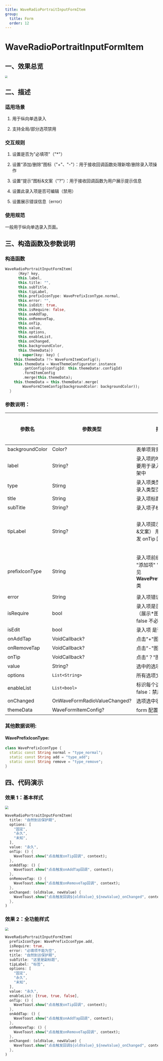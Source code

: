 ```yaml
---
title: WaveRadioPortraitInputFormItem
group:
  title: Form
  order: 12
---
```


# WaveRadioPortraitInputFormItem

## 一、效果总览

<img src="./img/WaveRadioPortraitInputFormItemIntro.png" style="zoom:50%;" />

## 二、描述

### 适用场景

1. 用于纵向单选录入

2. 支持全局/部分选项禁用

### 交互规则

1. 设置是否为"必填项"（"\*"）

2. 设置“添加/删除”图标（"+"、"-"）：用于接收回调函数处理新增/删除录入项操作

3. 设置“提示”图标&文案（"?"）：用于接收回调函数为用户展示提示信息

4. 设置此录入项是否可编辑（禁用）

5. 设置展示错误信息（error）

### 使用规范

一般用于纵向单选录入页面。

## 三、构造函数及参数说明

### 构造函数

```dart
WaveRadioPortraitInputFormItem(
      {Key? key,
      this.label,
      this.title: "",
      this.subTitle,
      this.tipLabel,
      this.prefixIconType: WavePrefixIconType.normal,
      this.error: "",
      this.isEdit: true,
      this.isRequire: false,
      this.onAddTap,
      this.onRemoveTap,
      this.onTip,
      this.value,
      this.options,
      this.enableList,
      this.onChanged,
      this.backgroundColor,
      this.themeData})
      : super(key: key) {
    this.themeData ??= WaveFormItemConfig();
    this.themeData = WaveThemeConfigurator.instance
        .getConfig(configId: this.themeData!.configId)
        .formItemConfig
        .merge(this.themeData);
    this.themeData = this.themeData!.merge(
        WaveFormItemConfig(backgroundColor: backgroundColor));
  }
```

### 参数说明：

| **参数名**     | **参数类型**                | **描述**                                                     | **是否必填** | **默认值**                        | **备注**                                                     |
| -------------- | --------------------------- | ------------------------------------------------------------ | ------------ | --------------------------------- | ------------------------------------------------------------ |
| backgroundColor | Color? | 表单项背景色 | 否 | 走主题配置默认色值 Colors.white |  |
| label          | String?                     | 录入项的唯一标识，主要用于录入类型页面框架中                 | 否           | 无                                |                                                              |
| type           | Stirng                      | 录入项类型，主要用于录入类型页面框架中                       | 否           | WaveInputItemType.radioInputType | 外部可根据此字段判断表单项类型                               |
| title          | String                      | 录入项标题                                                   | 否           | ''                                |                                                              |
| subTitle       | String?                     | 录入项子标题                                                 | 否           | 无                                |                                                              |
| tipLabel       | String?                     | 录入项提示（问号图标&文案） 用户点击时触发 onTip 回调。      | 否           | 备注中类型 3                      | 1. 设置"空字符串"时展示问号图标 2. 设置"非空字符串"时展示问号图标&文案 3. 若不赋值或赋值为 null 时，不显示提示项 |
| prefixIconType | String                      | 录入项前缀图标样式 "添加项" "删除项" 详见 **WavePrefixIconType** 类 | 否           | WavePrefixIconType.normal     | 1. 不展示图标：WavePrefixIconType.normal 2. 展示加号图标：WavePrefixIconType.add 3. 展示减号图标：WavePrefixIconType.remove |
| error          | String                      | 录入项错误提示                                               | 否           | ''                                |                                                              |
| isRequire      | bool                        | 录入项是否为必填项（展示\*图标） 默认为 false 不必填         | 否           | false                             |                                                              |
| isEdit         | bool                        | 录入项 是否可编辑                                            | 否           | true                              | true：可编辑 false：禁用                                     |
| onAddTap       | VoidCallback?               | 点击"+"图标回调                                              | 否           | 无                                | 见**prefixIconType**字段                                     |
| onRemoveTap    | VoidCallback?               | 点击"-"图标回调                                              | 否           | 无                                | 见**prefixIconType**字段                                     |
| onTip          | VoidCallback?               | 点击"？"图标回调                                             | 否           | 无                                | 见**tipLabel**字段                                           |
| value          | String?                     | 选中的选项文案                                               | 否           | 无                                |                                                              |
| options        | `List<String>`              | 所有选项文案                                                 | 否           | 无                                |                                                              |
| enableList     | `List<bool>`                | 标识每个选项是否禁用 false：禁用                             | 否           | 无                                |                                                              |
| onChanged      | OnWaveFormRadioValueChanged? | 选项选中状态变化回调                                         | 否           | 无                                |                                                              |
| themeData      | WaveFormItemConfig?          | form 配置                                                    | 否           | 无                                |                                                              |

### 其他数据说明:

#### WavePrefixIconType:

```dart
class WavePrefixIconType {
  static const String normal = "type_normal";
  static const String add = "type_add";
  static const String remove = "type_remove";
}
```

## 四、代码演示

### 效果 1：基本样式

<img src="./img/WaveRadioPortraitInputFormItemDemo1.png" style="zoom:67%;" />

```dart
WaveRadioPortraitInputFormItem(
  title: "自然到访保护期",
  options: [
    "固定",
    "永久",
    "未知",
  ],
  value: "永久",
  onTip: () {
    WaveToast.show("点击触发onTip回调", context);
  },
  onAddTap: () {
    WaveToast.show("点击触发onAddTap回调", context);
  },
  onRemoveTap: () {
    WaveToast.show("点击触发onRemoveTap回调", context);
  },
  onChanged: (oldValue, newValue) {
    WaveToast.show("点击触发回调${oldValue}_${newValue}_onChanged", context);
  },
)
```

### 效果 2：全功能样式

<img src="./img/WaveRadioPortraitInputFormItemDemo2.png" style="zoom:67%;" />

```dart
WaveRadioPortraitInputFormItem(
  prefixIconType: WavePrefixIconType.add,
  isRequire: true,
  error: "必填项不能为空",
  title: "自然到访保护期",
  subTitle: "这里是副标题",
  tipLabel: "标签",
  options: [
    "固定",
    "永久",
    "未知",
  ],
  value: "永久",
  enableList: [true, true, false],
  onTip: () {
    WaveToast.show("点击触发onTip回调", context);
  },
  onAddTap: () {
    WaveToast.show("点击触发onAddTap回调", context);
  },
  onRemoveTap: () {
    WaveToast.show("点击触发onRemoveTap回调", context);
  },
  onChanged: (oldValue, newValue) {
    WaveToast.show("点击触发回调${oldValue}_${newValue}_onChanged", context);
  },
)
```

